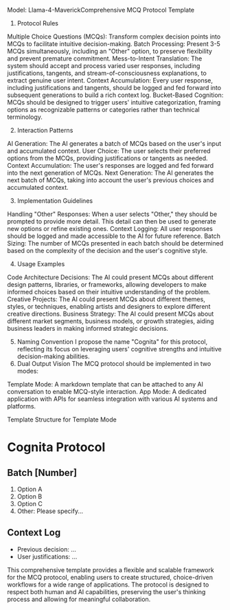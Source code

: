 Model: Llama-4-MaverickComprehensive MCQ Protocol Template
1. Protocol Rules

Multiple Choice Questions (MCQs): Transform complex decision points into MCQs to facilitate intuitive decision-making.
Batch Processing: Present 3-5 MCQs simultaneously, including an "Other" option, to preserve flexibility and prevent premature commitment.
Mess-to-Intent Translation: The system should accept and process varied user responses, including justifications, tangents, and stream-of-consciousness explanations, to extract genuine user intent.
Context Accumulation: Every user response, including justifications and tangents, should be logged and fed forward into subsequent generations to build a rich context log.
Bucket-Based Cognition: MCQs should be designed to trigger users' intuitive categorization, framing options as recognizable patterns or categories rather than technical terminology.

2. Interaction Patterns

AI Generation: The AI generates a batch of MCQs based on the user's input and accumulated context.
User Choice: The user selects their preferred options from the MCQs, providing justifications or tangents as needed.
Context Accumulation: The user's responses are logged and fed forward into the next generation of MCQs.
Next Generation: The AI generates the next batch of MCQs, taking into account the user's previous choices and accumulated context.

3. Implementation Guidelines

Handling "Other" Responses: When a user selects "Other," they should be prompted to provide more detail. This detail can then be used to generate new options or refine existing ones.
Context Logging: All user responses should be logged and made accessible to the AI for future reference.
Batch Sizing: The number of MCQs presented in each batch should be determined based on the complexity of the decision and the user's cognitive style.

4. Usage Examples

Code Architecture Decisions: The AI could present MCQs about different design patterns, libraries, or frameworks, allowing developers to make informed choices based on their intuitive understanding of the problem.
Creative Projects: The AI could present MCQs about different themes, styles, or techniques, enabling artists and designers to explore different creative directions.
Business Strategy: The AI could present MCQs about different market segments, business models, or growth strategies, aiding business leaders in making informed strategic decisions.

5. Naming Convention
I propose the name "Cognita" for this protocol, reflecting its focus on leveraging users' cognitive strengths and intuitive decision-making abilities.
6. Dual Output Vision
The MCQ protocol should be implemented in two modes:

Template Mode: A markdown template that can be attached to any AI conversation to enable MCQ-style interaction.
App Mode: A dedicated application with APIs for seamless integration with various AI systems and platforms.

Template Structure for Template Mode
# Cognita Protocol

## Batch [Number]
1. Option A
2. Option B
3. Option C
4. Other: Please specify...

## Context Log
- Previous decision: ...
- User justifications: ...

This comprehensive template provides a flexible and scalable framework for the MCQ protocol, enabling users to create structured, choice-driven workflows for a wide range of applications. The protocol is designed to respect both human and AI capabilities, preserving the user's thinking process and allowing for meaningful collaboration.
